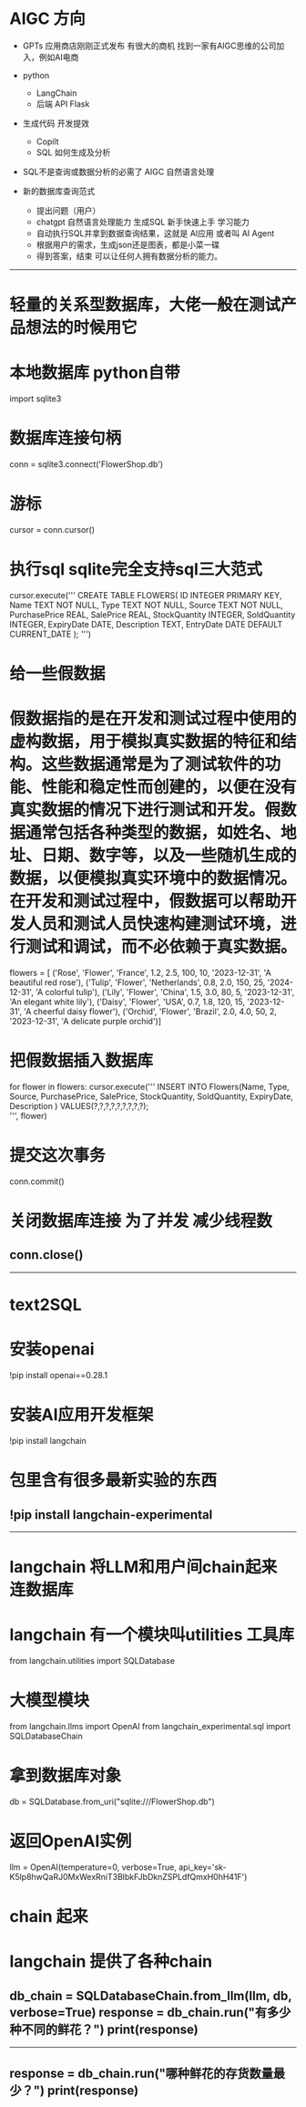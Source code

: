 # AIGC 方向

- GPTs 应用商店刚刚正式发布
  有很大的商机
  找到一家有AIGC思维的公司加入，例如AI电商

- python
  - LangChain
  - 后端 API Flask

- 生成代码 开发提效
  - Copilt
  - SQL 如何生成及分析

- SQL不是查询或数据分析的必需了
  AIGC 自然语言处理

- 新的数据库查询范式
  - 提出问题（用户）
  - chatgpt 自然语言处理能力 生成SQL 新手快速上手 学习能力
  - 自动执行SQL并拿到数据查询结果，这就是 AI应用 或者叫 AI Agent
  - 根据用户的需求，生成json还是图表，都是小菜一碟
  - 得到答案，结束
可以让任何人拥有数据分析的能力。





-----
# 轻量的关系型数据库，大佬一般在测试产品想法的时候用它
# 本地数据库 python自带
import sqlite3
# 数据库连接句柄
conn = sqlite3.connect('FlowerShop.db')
# 游标
cursor = conn.cursor()
# 执行sql sqlite完全支持sql三大范式
cursor.execute('''
  CREATE TABLE FLOWERS(
    ID INTEGER PRIMARY KEY,
    Name TEXT NOT NULL,
    Type TEXT NOT NULL,
    Source TEXT NOT NULL,
    PurchasePrice REAL,
    SalePrice REAL,
    StockQuantity INTEGER,
    SoldQuantity INTEGER,
    ExpiryDate DATE,
    Description TEXT,
    EntryDate DATE DEFAULT CURRENT_DATE
  );
''')
# 给一些假数据
# 假数据指的是在开发和测试过程中使用的虚构数据，用于模拟真实数据的特征和结构。这些数据通常是为了测试软件的功能、性能和稳定性而创建的，以便在没有真实数据的情况下进行测试和开发。假数据通常包括各种类型的数据，如姓名、地址、日期、数字等，以及一些随机生成的数据，以便模拟真实环境中的数据情况。在开发和测试过程中，假数据可以帮助开发人员和测试人员快速构建测试环境，进行测试和调试，而不必依赖于真实数据。
flowers = [ ('Rose', 'Flower', 'France', 1.2, 2.5, 100, 10, '2023-12-31', 'A beautiful red rose'), ('Tulip', 'Flower', 'Netherlands', 0.8, 2.0, 150, 25, '2024-12-31', 'A colorful tulip'), ('Lily', 'Flower', 'China', 1.5, 3.0, 80, 5, '2023-12-31', 'An elegant white lily'), ('Daisy', 'Flower', 'USA', 0.7, 1.8, 120, 15, '2023-12-31', 'A cheerful daisy flower'), ('Orchid', 'Flower', 'Brazil', 2.0, 4.0, 50, 2, '2023-12-31', 'A delicate purple orchid')]
# 把假数据插入数据库
for flower in flowers:
  cursor.execute('''
    INSERT INTO Flowers(Name, Type, Source, PurchasePrice, SalePrice, StockQuantity, SoldQuantity, ExpiryDate, Description ) 
    VALUES(?,?,?,?,?,?,?,?,?);               
  ''', flower)
# 提交这次事务
conn.commit()
# 关闭数据库连接 为了并发 减少线程数
conn.close()
-----

-----
# text2SQL
# 安装openai
!pip install openai==0.28.1
# 安装AI应用开发框架
!pip install langchain
# 包里含有很多最新实验的东西
!pip install langchain-experimental
-----

-----
# langchain 将LLM和用户间chain起来 连数据库
# langchain 有一个模块叫utilities 工具库
from langchain.utilities import SQLDatabase
# 大模型模块
from langchain.llms import OpenAI
from langchain_experimental.sql import SQLDatabaseChain
# 拿到数据库对象
db = SQLDatabase.from_uri("sqlite:///FlowerShop.db")
# 返回OpenAI实例
llm = OpenAI(temperature=0, verbose=True, api_key='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')
# chain 起来
# langchain 提供了各种chain
db_chain = SQLDatabaseChain.from_llm(llm, db, verbose=True)
response = db_chain.run("有多少种不同的鲜花？")
print(response)
-----

-----
response = db_chain.run("哪种鲜花的存货数量最少？")
print(response)
-----
